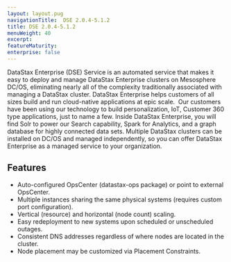 ```yaml
---
layout: layout.pug
navigationTitle:  DSE 2.0.4-5.1.2
title: DSE 2.0.4-5.1.2
menuWeight: 40
excerpt:
featureMaturity:
enterprise: false
---
```


<!-- This source repo for this topic is https://github.com/mesosphere/dse-private -->


DataStax Enterprise (DSE) Service is an automated service that makes it easy to deploy and manage DataStax Enterprise clusters on Mesosphere DC/OS, eliminating nearly all of the complexity traditionally associated with managing a DataStax cluster. DataStax Enterprise helps customers of all sizes build and run cloud-native applications at epic scale.  Our customers have been using our technology to build personalization, IoT, Customer 360 type applications, just to name a few.  Inside DataStax Enterprise, you will find Solr to power our Search capability, Spark for Analytics, and a graph database for highly connected data sets. Multiple DataStax clusters can be installed on DC/OS and managed independently, so you can offer DataStax Enterprise as a managed service to your organization.

## Features

- Auto-configured OpsCenter (datastax-ops package) or point to external OpsCenter.
- Multiple instances sharing the same physical systems (requires custom port configuration).
- Vertical (resource) and horizontal (node count) scaling.
- Easy redeployment to new systems upon scheduled or unscheduled outages.
- Consistent DNS addresses regardless of where nodes are located in the cluster.
- Node placement may be customized via Placement Constraints.

